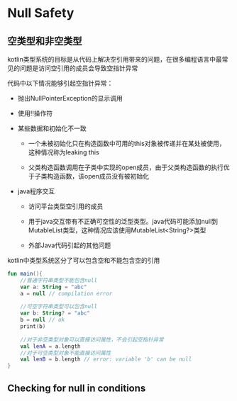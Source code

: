# Null Safety
## 空类型和非空类型
kotlin类型系统的目标是从代码上解决空引用带来的问题，在很多编程语言中最常见的问题是访问空引用的成员会导致空指针异常

代码中以下情况能够引起空指针异常：

* 抛出NullPointerException的显示调用

* 使用!!操作符

* 某些数据和初始化不一致

  * 一个未被初始化只在构造函数中可用的this对象被传递并在某处被使用，这种情况称为leaking this
  
  * 父类构造函数调用在子类中实现的open成员，由于父类构造函数的执行优于子类构造函数，该open成员没有被初始化

* java程序交互

  * 访问平台类型空引用的成员
  
  * 用于java交互带有不正确可空性的泛型类型。java代码可能添加null到MutableList<String>类型，这种情况应该使用MutableList<String?>类型
  
  * 外部Java代码引起的其他问题

kotlin中类型系统区分了可以包含空和不能包含空的引用

```kotlin
fun main(){
    //普通字符串类型不能包含null
    var a: String = "abc"
    a = null // compilation error
    
    //可空字符串类型可以包含null
    var b: String? = "abc"
    b = null // ok
    print(b)
    
    //对于非空类型对象可以直接访问属性，不会引起空指针异常
    val lenA = a.length
    //对于可空类型对象不能直接访问属性
    val lenB = b.length // error: variable 'b' can be null
}
```

## Checking for null in conditions





